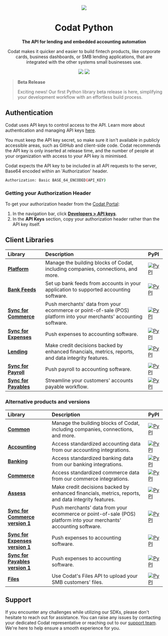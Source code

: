 ﻿<div align="center">
    <picture>
        <source srcset="https://user-images.githubusercontent.com/6267663/221800355-0995e4ad-a386-4943-a4c2-e620341a5155.svg" media="(prefers-color-scheme: dark)">
        <img src="https://user-images.githubusercontent.com/6267663/221800359-b7f7776c-a44f-4384-8dd0-d9f7d5caef7d.svg">
    </picture>
    <h1>Codat Python</h1>
        <p><strong>The API for lending and embedded accounting automation</strong></p>
        <p>Codat makes it quicker and easier to build fintech products, like corporate cards, business dashboards, or SMB lending applications, that are integrated with the other systems small businesses use.</p>
    <a href="https://docs.codat.io/using-the-api/overview"><img src="https://img.shields.io/static/v1?label=Docs&message=API Ref&color=4c2cec&style=for-the-badge" /></a>
    <a href="https://opensource.org/licenses/MIT"><img src="https://img.shields.io/badge/License-MIT-blue.svg?style=for-the-badge" /></a>
</div>

> **Beta Release**
>
> Exciting news! Our first Python library beta release is here, simplifying your development workflow with an effortless build process.

## Authentication

Codat uses API keys to control access to the API. 
Learn more about authentication and managing API keys [here](https://docs.codat.io/using-the-api/authentication).

You must keep the API key secret, so make sure it isn't available in publicly accessible areas, such as GitHub and client-side code.
Codat recommends the API key is only inserted at release time, and the number of people at your organization with access to your API key is minimised.

Codat expects the API key to be included in all API requests to the server, Base64 encoded within an 'Authorization' header.

```bash
Authorization: Basic BASE_64_ENCODED(API_KEY)
```

### Getting your Authorization Header

To get your authorization header from the [Codat Portal](https://app.codat.io):

1. In the navigation bar, click [**Developers > API keys**](https://app.codat.io/developers/api-keys).
2. In the **API Keys** section, copy your authorization header rather than the API key itself.

## Client Libraries

<!-- Start Codat Client Libraries -->
| Library | Description | PyPI |
| :- |:- |:- |
| **[Platform](https://github.com/codatio/client-sdk-python/tree/main/platform)** | Manage the building blocks of Codat, including companies, connections, and more. | [![PyPI](https://img.shields.io/pypi/v/codat-platform.svg)](https://pypi.python.org/pypi/codat-platform) |
| **[Bank Feeds](https://github.com/codatio/client-sdk-python/tree/main/bank-feeds)** | Set up bank feeds from accounts in your application to supported accounting software. | [![PyPI](https://img.shields.io/pypi/v/codat-bankfeeds.svg)](https://pypi.python.org/pypi/codat-bankfeeds) |
| **[Sync for Commerce](https://github.com/codatio/client-sdk-python/tree/main/sync-for-commerce)** | Push merchants' data from your ecommerce or point-of-sale (POS) platform into your merchants' accounting software. | [![PyPI](https://img.shields.io/pypi/v/codat-sync-for-commerce.svg)](https://pypi.python.org/pypi/codat-sync-for-commerce) |
| **[Sync for Expenses](https://github.com/codatio/client-sdk-python/tree/main/sync-for-expenses)** | Push expenses to accounting software. | [![PyPI](https://img.shields.io/pypi/v/codat-sync-for-expenses.svg)](https://pypi.python.org/pypi/codat-sync-for-expenses) |
| **[Lending](https://github.com/codatio/client-sdk-python/tree/main/lending)** | Make credit decisions backed by enhanced financials, metrics, reports, and data integrity features. | [![PyPI](https://img.shields.io/pypi/v/codat-lending.svg)](https://pypi.python.org/pypi/codat-lending) |
| **[Sync for Payroll](https://github.com/codatio/client-sdk-python/tree/main/sync-for-payroll)** | Push payroll to accounting software. | [![PyPI](https://img.shields.io/pypi/v/codat-sync-for-payroll.svg)](https://pypi.python.org/pypi/codat-sync-for-payroll) |
| **[Sync for Payables](https://github.com/codatio/client-sdk-python/tree/main/sync-for-payables)** | Streamline your customers' accounts payable workflow. | [![PyPI](https://img.shields.io/pypi/v/codat-sync-for-payables.svg)](https://pypi.python.org/pypi/codat-sync-for-payables) |

### Alternative products and versions

| Library | Description | PyPI |
| :- |:- |:- |
| **[Common](https://github.com/codatio/client-sdk-python/tree/main/previous-versions/common)** | Manage the building blocks of Codat, including companies, connections, and more. | [![PyPI](https://img.shields.io/pypi/v/codat-common.svg)](https://pypi.python.org/pypi/codat-common) |
| **[Accounting](https://github.com/codatio/client-sdk-python/tree/main/previous-versions/accounting)** | Access standardized accounting data from our accounting integrations. | [![PyPI](https://img.shields.io/pypi/v/codat-accounting.svg)](https://pypi.python.org/pypi/codat-accounting) |
| **[Banking](https://github.com/codatio/client-sdk-python/tree/main/previous-versions/banking)** | Access standardized banking data from our banking integrations. | [![PyPI](https://img.shields.io/pypi/v/codat-banking.svg)](https://pypi.python.org/pypi/codat-banking) |
| **[Commerce](https://github.com/codatio/client-sdk-python/tree/main/previous-versions/commerce)** | Access standardized commerce data from our commerce integrations. | [![PyPI](https://img.shields.io/pypi/v/codat-commerce.svg)](https://pypi.python.org/pypi/codat-commerce) |
| **[Assess](https://github.com/codatio/client-sdk-python/tree/main/previous-versions/assess)** | Make credit decisions backed by enhanced financials, metrics, reports, and data integrity features. | [![PyPI](https://img.shields.io/pypi/v/codat-assess.svg)](https://pypi.python.org/pypi/codat-assess) |
| **[Sync for Commerce version 1](https://github.com/codatio/client-sdk-python/tree/main/previous-versions/sync-for-commerce-version-1)** | Push merchants' data from your ecommerce or point-of-sale (POS) platform into your merchants' accounting software. | [![PyPI](https://img.shields.io/pypi/v/codat-sync-for-commerce-version-1.svg)](https://pypi.python.org/pypi/codat-sync-for-commerce-version-1) |
| **[Sync for Expenses version 1](https://github.com/codatio/client-sdk-python/tree/main/previous-versions/sync-for-expenses-version-1)** | Push expenses to accounting software. | [![PyPI](https://img.shields.io/pypi/v/codat-sync-for-expenses-version-1.svg)](https://pypi.python.org/pypi/codat-sync-for-expenses-version-1) |
| **[Sync for Payables version 1](https://github.com/codatio/client-sdk-python/tree/main/previous-versions/sync-for-payables-version-1)** | Push expenses to accounting software. | [![PyPI](https://img.shields.io/pypi/v/codat-sync-for-payables-version-1.svg)](https://pypi.python.org/pypi/codat-sync-for-payables-version-1) |
| **[Files](https://github.com/codatio/client-sdk-python/tree/main/previous-versions/files)** | Use Codat's Files API to upload your SMB customers' files. | [![PyPI](https://img.shields.io/pypi/v/codat-files.svg)](https://pypi.python.org/pypi/codat-files) |
<!-- End Codat Client Libraries -->

<!-- Start Codat Support Notes -->
## Support

If you encounter any challenges while utilizing our SDKs, please don't hesitate to reach out for assistance. 
You can raise any issues by contacting your dedicated Codat representative or reaching out to our [support team](mailto:support@codat.io).
We're here to help ensure a smooth experience for you.
<!-- End Codat Support Notes -->